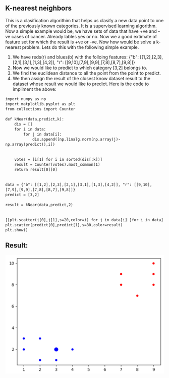 ## K-nearest neighbors
This is a clasification algorithim that helps us clasify a new data point to one of the previously known categories. It is a supervised learning algorithm. Now a simple example would be, we have sets of data that have +ve and -ve cases of cancer. Already lables yes or no. Now we a good extimate of feature set for which the result is +ve or -ve. Now how would be solve a k-nearest problem.
Lets do this with the following simple example. 
1. We have reds(r) and blues(b) with the folloing features: {"b": [[1,2],[2,3],[2,1],[3,1],[1,3],[4,2]], "r": [[9,10],[7,9],[9,9],[7,8],[8,7],[9,8]]}
2. Now we would like to predict to which category [3,2] belongs to.
3. We find the euclidean distance to all the point from the point to predict.
4. We then assign the result of the closest know dataset result to the dataset whose result we would like to predict.
Here is the code to impliment the above:
```
import numpy as np
import matplotlib.pyplot as plt
from collections import Counter

def kNear(data,predict,k):
    dis = []
    for i in data:
        for j in data[i]:
            dis.append([np.linalg.norm(np.array(j)-np.array(predict)),i])


    votes = [i[1] for i in sorted(dis[:k])]
    result = Counter(votes).most_common(1)
    return result[0][0]


data = {"b": [[1,2],[2,3],[2,1],[3,1],[1,3],[4,2]], "r": [[9,10],[7,9],[9,9],[7,8],[8,7],[9,8]]}
predict = [3,2]

result = kNear(data,predict,2)


[[plt.scatter(j[0],j[1],s=20,color=i) for j in data[i] ]for i in data]
plt.scatter(predict[0],predict[1],s=80,color=result)
plt.show()
```

## Result:
![alt text](../../images/resultKNearestNeigh.png)
